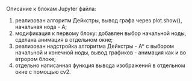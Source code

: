 Описание к блокам Jupyter файла:
  1. реализован алгоритм Дейкстры, вывод графа через plot.show(), начальная нода - А;
  2. модификация к первому блоку: добавлен выбор начальной ноды, сделана анимация в отдельном окне;
  3. реализован надстройка алгоритма Дейкстры - А* с выбором начальной и конечной ноды, вывод графиков - анимация как и во втрором блоке;
  4. отдельно написанная функция вывода изображений в отдельном окне с помощью cv2.
